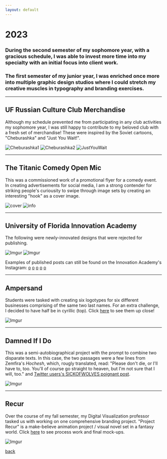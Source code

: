 ```yaml
---
layout: default
---
```


# 2023

### During the second semester of my sophomore year, with a gracious schedule, I was able to invest more time into my specialty with an initial focus into client work. 

### The first semester of my junior year, I was enriched once more into multiple graphic design studios where I could stretch my creative muscles in typography and branding exercises.

* * * 

## UF Russian Culture Club Merchandise 
Although my schedule prevented me from participating in any club activities my sophomore year, I was still happy to contribute to my beloved club with a fresh set of merchandise! These were inspired by the Soviet cartoons, "Cheburashka" and "Just You Wait!".

![Cheburashka1](https://i.imgur.com/dr8PRZZ.png)
![Cheburashka2](https://i.imgur.com/dpmqPMR.png)
![JustYouWait](https://i.imgur.com/che1b4h.png)

* * *

## The Titanic Comedy Open Mic
This was a commissioned work of a promotional flyer for a comedy event. In creating advertisements for social media, I am a strong contender for striking people's curiousity to swipe through image sets by creating an interesting "hook" as a cover image.

![cover](https://i.imgur.com/bUkf3HM.png)
![info](https://i.imgur.com/ll58DNV.png)

* * *

## University of Florida Innovation Academy
The following were newly-innovated designs that were rejected for publishing.

![Imgur](https://i.imgur.com/M6ncM0f.png)
![Imgur](https://i.imgur.com/CqTlOsS.png)

Examples of published posts can still be found on the Innovation Academy's Instagram: [o](https://www.instagram.com/p/CtRcweQrMo1/?utm_source=ig_web_copy_link&igshid=MzRlODBiNWFlZA==) [o](https://www.instagram.com/p/Cum20PVRpfI/?utm_source=ig_web_copy_link&igshid=MzRlODBiNWFlZA==) [o](https://www.instagram.com/p/Cw0lM3sJo9Y/?utm_source=ig_web_copy_link&igshid=MzRlODBiNWFlZA==) [o](https://www.instagram.com/p/CxnbodCrRSE/?utm_source=ig_web_copy_link&igshid=MzRlODBiNWFlZA==) [o](https://www.instagram.com/p/Cy0tOHNLOjh/?utm_source=ig_web_copy_link&igshid=MzRlODBiNWFlZA==)

* * *

## Ampersand

Students were tasked with creating six logotypes for six different businesses comprising of the same two last names. For an extra challenge, I decided to have half be in cyrillic (top). Click [here](./detail_ampersand.md) to see them up close!

![Imgur](https://i.imgur.com/uypdygE.png)


* * *

## Damned If I Do
This was a semi-autobiographical project with the prompt to combine two disparate texts. In this case, the two passages were a few lines from Zemfira's *Hochesh*, which, rougly translated, read: "Please don't die, or I'll have to, too. You'll of course go straight to heaven, but I'm not sure that I will, too." and [Twitter users's SICKOFWOLVES poignant post](https://twitter.com/SICKOFWOLVES/status/1356294995246940160).

![Imgur](https://i.imgur.com/Lj9zJVe.jpg)

* * *

## Recur
Over the course of my fall semester, my Digital Visualization professor tasked us with working on one comprehensive branding project. "Project Recur" is a make-believe animation project / visual novel set in a fantasy world. Click [here](/.detail-recur.md) to see process work and final mock-ups.

![Imgur](https://i.imgur.com/jtK8GN0.png)

[back](./)

